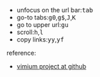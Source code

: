 - unfocus on the url bar:<kbd>tab</kbd>
- go-to tabs:<kbd>g0</kbd>,<kbd>g$</kbd>,<kbd>J</kbd>,<kbd>K</kbd>
- go to upper url:<kbd>gu</kbd>
- scroll:<kbd>h</kbd>,<kbd>l</kbd>
- copy links:<kbd>yy</kbd>,<kbd>yf</kbd>

reference:
- [vimium project at github](https://github.com/philc/vimium)